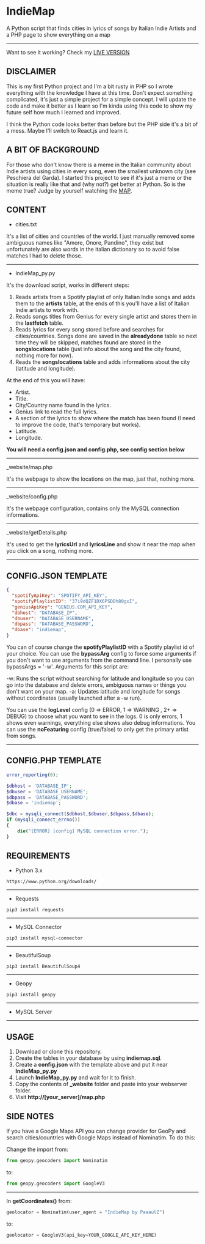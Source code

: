 # IndieMap
A Python script that finds cities in lyrics of songs by Italian Indie Artists and a PHP page to show everything on a map

---

Want to see it working? Check my [LIVE VERSION](http://paaaulz.altervista.org/indiemap)

## DISCLAIMER

This is my first Python project and I'm a bit rusty in PHP so I wrote everything with the knowledge I have at this time. Don't expect something complicated, it's just a simple project for a simple concept. I will update the code and make it better as I learn so I'm kinda using this code to show my future self how much I learned and improved.

I think the Python code looks better than before but the PHP side it's a bit of a mess. Maybe I'll switch to React.js and learn it.


## A BIT OF BACKGROUND

For those who don't know there is a meme in the Italian community about Indie artists using cities in every song, even the smallest unknown city (see Peschiera del Garda). I started this project to see if it's just a meme or the situation is really like that and (why not?) get better at Python. So is the meme true? Judge by yourself watching the [MAP](http://paaaulz.altervista.org).

## CONTENT

- cities.txt

It's a list of cities and countries of the world. I just manually removed some ambiguous names like "Amore, Onore, Pandino", they exist but unfortunately are also words in the italian dictionary so to avoid false matches I had to delete those.


---

- IndieMap_py.py

It's the download script, works in different steps:

1) Reads artists from a Spotify playlist of only Italian Indie songs and adds them to the **artists** table, at the ends of this you'll have a list of Italian Indie artists to work with.
2) Reads songs titles from Genius for every single artist and stores them in the **lastfetch** table.
3) Reads lyrics for every song stored before and searches for cities/countries. Songs done are saved in the **alreadydone** table so next time they will be skipped, matches found are stored in the **songslocations** table (just info about the song and the city found, nothing more for now).
4) Reads the **songslocations** table and adds informations about the city (latitude and longitude).

At the end of this you will have:

- Artist.
- Title.
- City/Country name found in the lyrics.
- Genius link to read the full lyrics.
- A section of the lyrics to show where the match has been found (I need to improve the code, that's temporary but works).
- Latitude.
- Longitude.

**You will need a config.json and config.php, see config section below**

---

_website/map.php

It's the webpage to show the locations on the map, just that, nothing more.

---

_website/config.php

It's the webpage configuration, contains only the MySQL connection informations.

---

_website/getDetails.php

It's used to get the **lyricsUrl** and **lyricsLine** and show it near the map when you click on a song, nothing more.

---

## CONFIG.JSON TEMPLATE

```json
{
  "spotifyApiKey": "SPOTIFY_API_KEY",
  "spotifyPlaylistID": "37i9dQZF1DX6PSDDh80gxI",
  "geniusApiKey": "GENIUS.COM_API_KEY",
  "dbhost": "DATABASE_IP",
  "dbuser": "DATABASE_USERNAME",
  "dbpass": "DATABASE_PASSWORD",
  "dbase": "indiemap",
}
```

You can of course change the **spotifyPlaylistID** with a Spotify playlist id of your choice.
You can use the **bypassArg** config to force some arguments if you don't want to use arguments from the command line. I personally use bypassArgs = '-w'. Arguments for this script are:

-w: Runs the script without searching for latitude and longitude so you can go into the database and delete errors, ambiguous names or things you don't want on your map.
-a: Updates latitude and longitude for songs without coordinates (usually launched after a -w run).

You can use the **logLevel** config (0 => ERROR, 1 => WARNING , 2+ => DEBUG) to choose what you want to see in the logs. 0 is only errors, 1 shows even warnings, everything else shows also debug informations.
You can use the **noFeaturing** config (true/false) to only get the primary artist from songs.

---

## CONFIG.PHP TEMPLATE

```php
error_reporting(0);

$dbhost = 'DATABASE_IP';
$dbuser = 'DATABASE_USERNAME';
$dbpass = 'DATABASE_PASSWORD';
$dbase = 'indiemap';

$dbc = mysqli_connect($dbhost,$dbuser,$dbpass,$dbase);
if (mysqli_connect_errno())
{
    die("[ERROR] [config] MySQL connection error.");
}
```

## REQUIREMENTS

- Python 3.x

`https://www.python.org/downloads/`

---

- Requests

`pip3 install requests`

---

- MySQL Connector

`pip3 install mysql-connector`

---

- BeautifulSoup

`pip3 install BeautifulSoup4`

---

- Geopy

`pip3 install geopy`

---

- MySQL Server

---

## USAGE

1) Download or clone this repository.
2) Create the tables in your database by using **indiemap.sql**.
3) Create a **config.json** with the template above and put it near **IndieMap_py.py**
4) Launch **IndieMap_py.py** and wait for it to finish.
5) Copy the contents of **_website** folder and paste into your webserver folder.
6) Visit **http://[your_server]/map.php**

## SIDE NOTES

If you have a Google Maps API you can change provider for GeoPy and search cities/countries with Google Maps instead of Nominatim. To do this:

Change the import from:

```python
from geopy.geocoders import Nominatim
```

to:

```python
from geopy.geocoders import GoogleV3
```

---

In **getCoordinates()** from:

```python
geolocator = Nominatim(user_agent = "IndieMap by PaaaulZ")
```

to:

```python
geolocator = GoogleV3(api_key=YOUR_GOOGLE_API_KEY_HERE)
```
